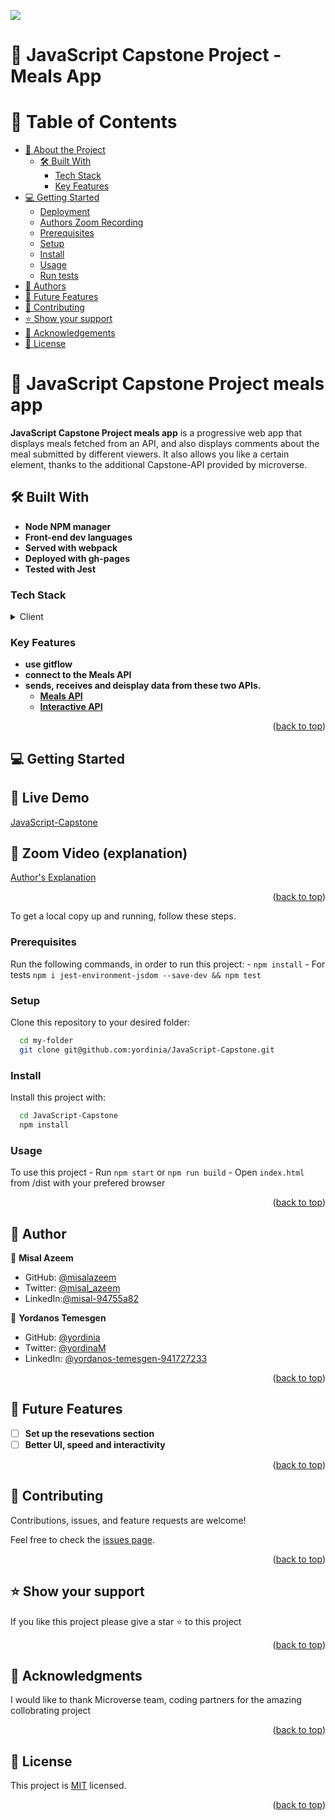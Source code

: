 ![](https://img.shields.io/badge/Microverse-blueviolet)

# 📖 JavaScript Capstone Project -  Meals App

# 📗 Table of Contents

- [📖 About the Project](#about-project)
  - [🛠 Built With](#built-with)
    - [Tech Stack](#tech-stack)
    - [Key Features](#key-features)
- [💻 Getting Started](#getting-started)
  - [Deployment](#live-demo)
  - [Authors Zoom Recording](#zoom)
  - [Prerequisites](#prerequisites)
  - [Setup](#setup)
  - [Install](#install)
  - [Usage](#usage)
  - [Run tests](#run-tests)
- [👥 Authors](#authors)
- [🔭 Future Features](#future-features)
- [🤝 Contributing](#contributing)
- [⭐️ Show your support](#support)
- [🙏 Acknowledgements](#acknowledgements)
- [📝 License](#license)


# 📖 JavaScript Capstone Project meals app <a name="about-project"></a>

**JavaScript Capstone Project meals app** is a progressive web app that displays meals fetched from an API, and also displays comments about the meal submitted by different viewers. It also allows you like a certain element, thanks to the additional Capstone-API provided by microverse.

## 🛠 Built With <a name="built-with"></a>

- **Node NPM manager**
- **Front-end dev languages**
- **Served with webpack**
- **Deployed with gh-pages**
- **Tested with Jest**

### Tech Stack <a name="tech-stack"></a>

<details>
  <summary>Client</summary>
  <ul>
    <li>HTML</li>
    <li>Javascript & DOM</li>
    <li> ES6 modules </li>
    <li> Webpack </li>
    <li> API </li>
    <li> Jest </li>

  </ul>
</details>


### Key Features <a name="key-features"></a>

- **use gitflow**
- **connect to the Meals API**
- **sends, receives and deisplay data from these two APIs.**
    - **[Meals API](https://www.themealdb.com/api/json/v1/1/filter.php?c=Chicken)**
    - **[Interactive API](https://us-central1-involvement-api.cloudfunctions.net/capstoneApi/apps/9vUKLfgfPbeVlsgu5dzp)**


<p align="right">(<a href="#readme-top">back to top</a>)</p>


<!-- GETTING STARTED -->

## 💻 Getting Started <a name="getting-started"></a>

## 🚀 Live Demo <a name="live-demo"></a>
[JavaScript-Capstone](https://yorinia.github.io/JavaScript-Capstone/dist/)

## 🚀 Zoom Video (explanation) <a name="zoom"></a>
[Author's Explanation](https://drive.google.com/file/d/1UiVaUWXq7xTGcRfd5qR4ujbL2HQR6b1j/view?usp=sharing)

<p align="right">(<a href="#readme-top">back to top</a>)</p>


To get a local copy up and running, follow these steps.

### Prerequisites

Run the following commands, in order to run this project:
    - `npm install`
    - For tests `npm i jest-environment-jsdom --save-dev && npm test`

### Setup

Clone this repository to your desired folder:


```sh
  cd my-folder
  git clone git@github.com:yordinia/JavaScript-Capstone.git
```

### Install

Install this project with:


```sh
  cd JavaScript-Capstone
  npm install
```

### Usage

To use this project 
    - Run `npm start` or `npm run build`
    - Open `index.html` from /dist with your prefered browser

<p align="right">(<a href="#readme-top">back to top</a>)</p>


## 👥 Author <a name="authors"></a>

👤 **Misal Azeem**

- GitHub: [@misalazeem](https://github.com/misalazeem)
- Twitter: [@misal_azeem](https://twitter.com/misal_azeem)
- LinkedIn:[@misal-94755a82](https://www.linkedin.com/in/misal-94755a82/)

👤 **Yordanos Temesgen**

- GitHub: [@yordinia](https://github.com/yordinia)
- Twitter: [@yordinaM](https://twitter.com/yordinaM)
- LinkedIn: [@yordanos-temesgen-941727233](https://www.linkedin.com/in/yordanos-temesgen-941727233/)

<p align="right">(<a href="#readme-top">back to top</a>)</p>

<!-- FUTURE FEATURES -->

## 🔭 Future Features <a name="future-features"></a>


- [ ] **Set up the resevations section**
- [ ] **Better UI, speed and interactivity**

<p align="right">(<a href="#readme-top">back to top</a>)</p>

<!-- CONTRIBUTING -->

## 🤝 Contributing <a name="contributing"></a>

Contributions, issues, and feature requests are welcome!

Feel free to check the [issues page](https://github.com/yordinia/JavaScript-Capstone/issues).

<p align="right">(<a href="#readme-top">back to top</a>)</p>

<!-- SUPPORT -->

## ⭐️ Show your support <a name="support"></a>

If you like this project please give a star ⭐️ to this project

<p align="right">(<a href="#readme-top">back to top</a>)</p>

<!-- ACKNOWLEDGEMENTS -->

## 🙏 Acknowledgments <a name="acknowledgements"></a>


I would like to thank Microverse team, coding partners for the amazing collobrating project

<p align="right">(<a href="#readme-top">back to top</a>)</p>

## 📝 License <a name="license"></a>

This project is [MIT](https://github.com/Yordinia/yordinia/blob/main/LICENCE.md) licensed.


<p align="right">(<a href="#readme-top">back to top</a>)</p>
